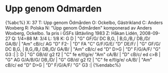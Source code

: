 # Upp genom Odmarden

{%abc%}
X: 37
T: Upp genom Ödmården
O: Ockelbo, Gästrikland
C: Anders Woxberg
R: Polska 
N: "Upp genom Ödmården" komponerad av Anders Woxberg, Ockelbo. 1a pris i GSFs låttävling 1983
Z: Håkan Lidén, 2008-09-27
Q: 1/4=88
M: 3/4
L: 1/8
K: G
D | "G" GF/G/ DC B,G, | B,G,/B,/ DB,/D/ GA/B/ | "Am" cB/c/ AG "D" F2- | "D" FA "C" G/F/G/E/ "D" DE/F/ |
"G" GF/G/ DC B,G, | B,G,/B,/ DB,/D/ GA/B/ | "Am" cB/c/ ed "D" D>G | "D" F/G/A/F/ "G" G3 :|
|: D | "G" GB/d/ g2 f2 | "C" fe e/f/g/e/ "Am" cA/B/ | "D" cB/c/ ed c>B | "G" AG G/A/B/G/ DB,/D/ |
"G" GB/d/ g2 f2 | "C" fe e/f/g/e/ cA/B/ | "Am" cB/c/ ed "D" D>G | "D" F/G/A/F/ "G" G3 :|
{%endabc%}

